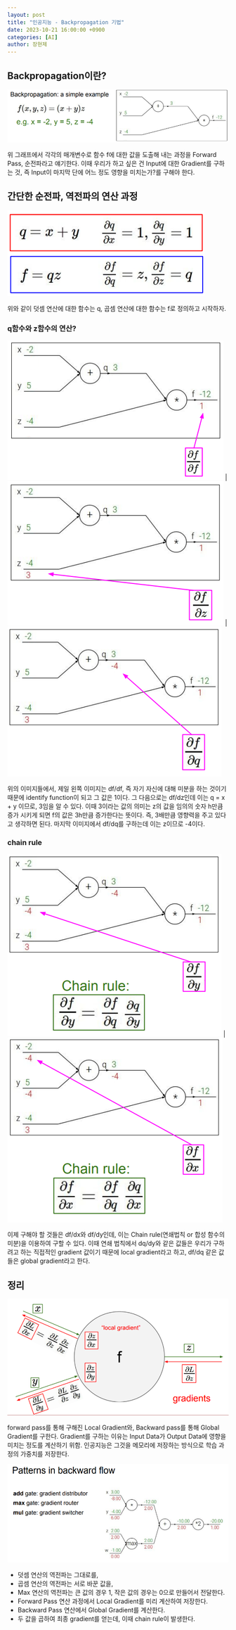```yaml
---
layout: post
title: "인공지능 - Backpropagation 기법"
date: 2023-10-21 16:00:00 +0900
categories: [AI]
author: 장현제
---
```


## Backpropagation이란?

![](./assets/img/AI/[ai]graph.png)

위 그래프에서 각각의 매개변수로 함수 f에 대한 값을 도출해 내는 과정을 Forward Pass, 순전파라고 얘기한다. 이때 우리가 하고 싶은 건 Input에 대한 Gradient를 구하는 것, 즉 Input이 마지막 단에 어느 정도 영향을 미치는가?를 구해야 한다.

## 간단한 순전파, 역전파의 연산 과정

![](./assets/img/AI/function.png)

위와 같이 덧셈 연산에 대한 함수는 q, 곱셈 연산에 대한 함수는 f로 정의하고 시작하자.

### q함수와 z함수의 연산?

![](./assets/img/AI/identify.png) | ![](./assets/img/AI/dfdz.png) | ![](./assets/img/AI/dfdq.png)

위의 이미지들에서, 제일 왼쪽 이미지는 df/df, 즉 자기 자신에 대해 미분을 하는 것이기 때문에 identify function이 되고 그 값은 1이다.
그 다음으로는 df/dz인데 이는 q = x + y 이므로, 3임을 알 수 있다.
이때 3이라는 값의 의미는 z의 값을 임의의 숫자 h만큼 증가 시키게 되면 f의 값은 3h만큼 증가한다는 뜻이다. 즉, 3배만큼 영향력을 주고 있다고 생각하면 된다.
마지막 이미지에서 df/dq를 구하는데 이는 z이므로 -4이다.

### chain rule

![](./assets/img/AI/dfdy.png) | ![](./assets/img/AI/dfdx.png)

이제 구해야 할 것들은 df/dx와 df/dy인데, 이는 Chain rule(연쇄법칙 or 합성 함수의 미분)을 이용하여 구할 수 있다.
이때 연쇄 법칙에서 dq/dy와 같은 값들은 우리가 구하려고 하는 직접적인 gradient 값이기 때문에 local gradient라고 하고, df/dq 같은 값들은 global gradient라고 한다.

## 정리

![](./assets/img/AI/[ai]backward_pass.png)

 forward pass를 통해 구해진 Local Gradient와, Backward pass를 통해 Global Gradient를 구한다.
 Gradient를 구하는 이유는 Input Data가 Output Data에 영향을 미치는 정도를 계산하기 위함.
 인공지능은 그것을 메모리에 저장하는 방식으로 학습 과정의 가중치를 저장한다.

![](./assets/img/AI/[ai]flow.png)

 - 덧셈 연산의 역전파는 그대로를,
 - 곱셈 연산의 역전파는 서로 바꾼 값을,
 - Max 연산의 역전파는 큰 값의 경우 1, 작은 값의 경우는 0으로 만들어서 전달한다.
 - Forward Pass 연산 과정에서 Local Gradient를 미리 계산하여 저장한다.
 - Backward Pass 연산에서 Global Gradient를 계산한다.
 - 두 값을 곱하여 최종 gradient를 얻는데, 이때 chain rule이 발생한다.